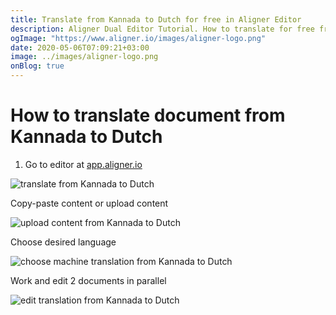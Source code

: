 ```yaml
---
title: Translate from Kannada to Dutch for free in Aligner Editor
description: Aligner Dual Editor Tutorial. How to translate for free from Kannada to Dutch. Aligner is multilingual document management platform. 
ogImage: "https://www.aligner.io/images/aligner-logo.png"
date: 2020-05-06T07:09:21+03:00
image: ../images/aligner-logo.png
onBlog: true
---
```


# How to translate document from Kannada to Dutch

1. Go to editor at [app.aligner.io](https://app.aligner.io "Aligner App web page")

![translate from Kannada to Dutch](../aligner-blank-editor.png "translate from Kannada to Dutch")

Copy-paste content or upload content

![upload content from Kannada to Dutch](../aligner-uploaded-document.png "upload content from Kannada to Dutch")

Choose desired language

![choose machine translation from Kannada to Dutch](../aligner-language-dropdown.png "choose machine translation from Kannada to Dutch")

Work and edit 2 documents in parallel

![edit translation from Kannada to Dutch](../aligner-double-sitded-editor.png "edit translation from Kannada to Dutch")

